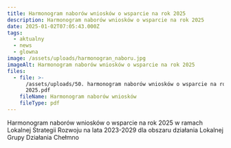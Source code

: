 ```yaml
---
title: Harmonogram naborów wniosków o wsparcie na rok 2025
description: Harmonogram naborów wniosków o wsparcie na rok 2025
date: 2025-01-02T07:05:43.000Z
tags:
  - aktualny
  - news
  - glowna
image: /assets/uploads/harmonogran_naboru.jpg
imageAlt: Harmonogram naborów wniosków o wsparcie na rok 2025
files:
  - file: >-
      /assets/uploads/50. harmonogram naborów wniosków o wsparcie na rok
      2025.pdf
    fileName: Harmonogram naborów wniosków
    fileType: pdf
---
```

Harmonogram naborów wniosków o wsparcie na rok 2025 w ramach Lokalnej Strategii Rozwoju na lata 2023-2029 dla obszaru działania Lokalnej Grupy Działania Chełmno
